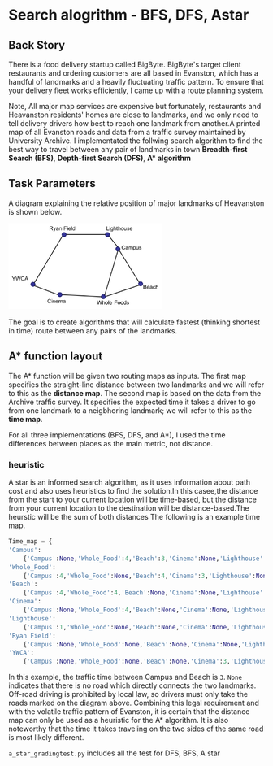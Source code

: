 # Search alogrithm - BFS, DFS, Astar

## Back Story

There is a food delivery startup called BigByte. 
BigByte's target client restaurants and ordering customers are all based in Evanston, which has a handful of landmarks and a heavily fluctuating traffic pattern. To ensure that your delivery fleet works efficiently, I came up with a route planning system. 

Note, All major map services are expensive but fortunately, restaurants and Heavanston residents' homes are close to landmarks, and we only need to tell delivery drivers how best to reach one landmark from another.A printed map of all Evanston roads and data from a traffic survey maintained by University Archive.
I implementated the follwing search algorithm to find the best way to travel between any pair of landmarks in town
**Breadth-first Search (BFS)**,
**Depth-first Search (DFS)**, 
**A\* algorithm** 

## Task Parameters

A diagram explaining the relative position of major landmarks of Heavanston is shown below. 

<img src="map.png" width="60%">

The goal is to create algorithms that will  calculate fastest (thinking shortest in time) route between any pairs of the landmarks.

## A\* function layout 

The A\* function will be given two routing maps as inputs. 
The first map specifies the straight-line distance between two landmarks and we will refer to this as the **distance map**. The second map is based on the data from the Archive traffic survey. It specifies the expected time it takes a driver to go from one landmark to a neigbhoring landmark; we will refer to this as the **time map**. 


For all three implementations (BFS, DFS, and A\*), I used the time differences between places as the main metric, not distance. 

### heuristic
A star is an informed search algorithm, as it uses information about path cost and also uses heuristics to find the solution.In this casee,the distance from the start to your current location will be time-based, but the distance from your current location to the destination will be distance-based.The heurstic will be the sum of both distances
The following is an example time map.

```python
Time_map = {
'Campus':
	{'Campus':None,'Whole_Food':4,'Beach':3,'Cinema':None,'Lighthouse':1,'Ryan Field':None,'YWCA':None},
'Whole_Food':
	{'Campus':4,'Whole_Food':None,'Beach':4,'Cinema':3,'Lighthouse':None,'Ryan Field':None,'YWCA':None},
'Beach':
	{'Campus':4,'Whole_Food':4,'Beach':None,'Cinema':None,'Lighthouse':None,'Ryan Field':None,'YWCA':None},
'Cinema':
	{'Campus':None,'Whole_Food':4,'Beach':None,'Cinema':None,'Lighthouse':None,'Ryan Field':None,'YWCA':2},
'Lighthouse':
	{'Campus':1,'Whole_Food':None,'Beach':None,'Cinema':None,'Lighthouse':None,'Ryan Field':1,'YWCA':None},
'Ryan Field':
	{'Campus':None,'Whole_Food':None,'Beach':None,'Cinema':None,'Lighthouse':2,'Ryan Field':None,'YWCA':5},
'YWCA':
	{'Campus':None,'Whole_Food':None,'Beach':None,'Cinema':3,'Lighthouse':None,'Ryan Field':5,'YWCA':None}}
```

In this example, the traffic time between Campus and Beach is `3`. `None` indicates that there is no road which directly connects the two landmarks. Off-road driving is prohibited by local law, so drivers must only take the roads marked on the diagram above. Combining this legal requirement and with the volatile traffic pattern of Evanston, it is certain that the distance map can only be used as a heuristic for the A\* algorithm. It is also noteworthy that the time it takes traveling on the two sides of the same road is most likely different. 


`a_star_gradingtest.py` includes all the test for DFS, BFS, A star